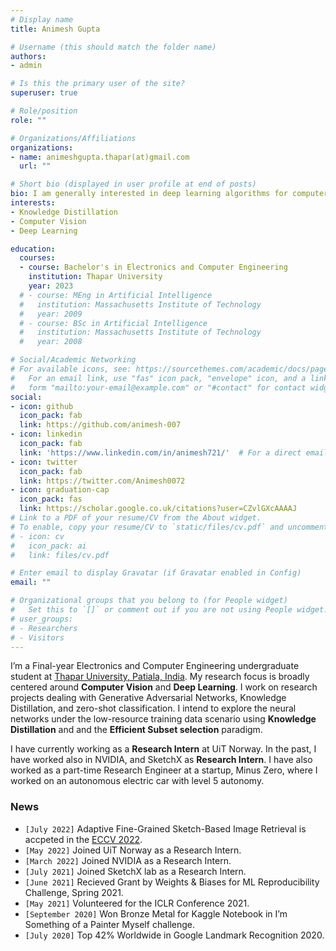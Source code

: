 ```yaml
---
# Display name
title: Animesh Gupta

# Username (this should match the folder name)
authors:
- admin

# Is this the primary user of the site?
superuser: true

# Role/position
role: ""

# Organizations/Affiliations
organizations:
- name: animeshgupta.thapar(at)gmail.com
  url: ""

# Short bio (displayed in user profile at end of posts)
bio: I am generally interested in deep learning algorithms for computer vision. I have been involved in the development of projects on Image classification, Sketch-Based Image Retrieval, Data-Efficient Training, and Semantic segmentation. I am currently working on training ViT models data efficiently and also on Sketch-Based Image Retrieval problems.
interests:
- Knowledge Distillation
- Computer Vision
- Deep Learning

education:
  courses:
  - course: Bachelor's in Electronics and Computer Engineering
    institution: Thapar University
    year: 2023
  # - course: MEng in Artificial Intelligence
  #   institution: Massachusetts Institute of Technology
  #   year: 2009
  # - course: BSc in Artificial Intelligence
  #   institution: Massachusetts Institute of Technology
  #   year: 2008

# Social/Academic Networking
# For available icons, see: https://sourcethemes.com/academic/docs/page-builder/#icons
#   For an email link, use "fas" icon pack, "envelope" icon, and a link in the
#   form "mailto:your-email@example.com" or "#contact" for contact widget.
social:
- icon: github
  icon_pack: fab
  link: https://github.com/animesh-007 
- icon: linkedin
  icon_pack: fab
  link: 'https://www.linkedin.com/in/animesh721/'  # For a direct email link, use "mailto:test@example.org".
- icon: twitter
  icon_pack: fab
  link: https://twitter.com/Animesh0072
- icon: graduation-cap
  icon_pack: fas
  link: https://scholar.google.co.uk/citations?user=CZvlGXcAAAAJ
# Link to a PDF of your resume/CV from the About widget.
# To enable, copy your resume/CV to `static/files/cv.pdf` and uncomment the lines below.
# - icon: cv
#   icon_pack: ai
#   link: files/cv.pdf

# Enter email to display Gravatar (if Gravatar enabled in Config)
email: ""

# Organizational groups that you belong to (for People widget)
#   Set this to `[]` or comment out if you are not using People widget.
# user_groups:
# - Researchers
# - Visitors
---
```

I’m a Final-year Electronics and Computer Engineering undergraduate student at [Thapar University, Patiala, India](http://www.thapar.edu/). My research focus is broadly centered around **Computer Vision** and **Deep Learning**. I work on research projects dealing with Generative Adversarial Networks, Knowledge Distillation, and zero-shot classification. I intend to explore the neural networks under the low-resource training data scenario using **Knowledge Distillation** and and the **Efficient Subset selection** paradigm.

I have currently working as a **Research Intern** at UiT Norway. In the past, I have worked also in NVIDIA, and SketchX as **Research Intern**. I have also worked as a part-time Research Engineer at a startup, Minus Zero, where I worked on an autonomous electric car with level 5 autonomy.

### News

- `[July 2022]` Adaptive Fine-Grained Sketch-Based Image Retrieval is accpeted in the [ECCV 2022](https://eccv2022.ecva.net/).
- `[May 2022]` Joined UiT Norway as a Research Intern.
- `[March 2022]` Joined NVIDIA as a Research Intern.
- `[July 2021]` Joined SketchX lab as a Research Intern.
- `[June 2021]` Recieved Grant by Weights & Biases for ML Reproducibility Challenge, Spring 2021.
- `[May 2021]` Volunteered for the ICLR Conference 2021.
- `[September 2020]` Won Bronze Metal for Kaggle Notebook in I’m Something of a Painter Myself challenge.
- `[July 2020]` Top 42% Worldwide in Google Landmark Recognition 2020.
